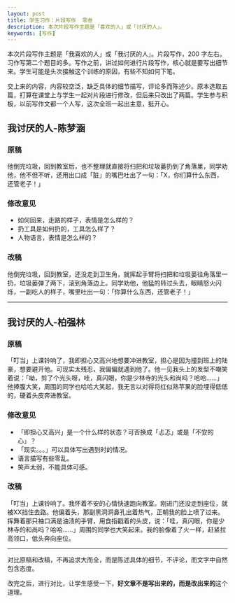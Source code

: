 ```yaml
---
layout: post
title: 学生习作：片段写作  零叁
description: 本次片段写作主题是「喜欢的人」或「讨厌的人」。
keywords: [写作]
---
```

本次片段写作主题是「我喜欢的人」或「我讨厌的人」。片段写作，200 字左右。习作写第二个题目的多。写作之前，讲过如何进行片段写作，核心就是要写出细节来。学生可能是头次接触这个训练的原因，有些不知如何下笔。


交上来的内容，内容较空泛，缺乏具体的细节描写，评论多而陈述少。原本选取五篇，打算在课堂上与学生一起对片段进行修改，但后来只改出了两篇。学生参与积极，以前写作文都一个人写，这次全班一起出主意，挺开心。

## 我讨厌的人-陈梦涵

### 原稿
他倒完垃圾，回到教室后，也不整理就直接将扫把和垃圾蒌扔到了角落里，同学劝他，他不但不听，还用出口成「脏」的嘴巴吐出了一句：「X，你们算什么东西，还管老子！」

### 修改意见
- 如何回来，走路的样子，表情是怎么样的？
- 扔工具是如何扔的，工具怎么样了？
- 人物语言，表情是怎么样的？

### 改稿
他倒完垃圾，回到教室，还没走到卫生角，就挥起手臂将扫把和垃圾蒌往角落里一扔，垃圾蒌弹了两下，滚到角落边上。同学劝他，他猛的转过头去，眼睛怒火闪烁，一副吃人的样子，嘴里吐出一句：「你算什么东西，还管老子！」

----

## 我讨厌的人-柏强林

### 原稿
「叮当」上课铃响了，我即担心又高兴地想要冲进教室，担心是因为撞到班上的陆豪，想要避开他。可现实太残忍，我偏偏就遇到他了。他一见我头上的发型不嘲笑着说：「呦，剪了个光头呀，哇，真闪眼，你是少林寺的光头和尚吗？哈哈……」他捧腹大笑，周围的同学也哈哈大笑起，我无言以对得将红似熟苹果的脸埋得低低的，硬着头皮奔进教室。

### 修改意见
- 「即担心又高兴」是一个什么样的状态？可否换成「忐忑」或是「不安的心」？
- 「现实。。。」可以具体写出遇到时的情况。
- 语言描写有些零乱。
- 笑声太弱，不能具体可感。


### 改稿
「叮当」上课铃响了。我怀着不安的心情快速跑向教室。刚进门还没走到座位，就被XX挡住去路。他偏着头，那副黑洞洞鼻孔出着热气，正朝我的脸上喷了过来。挥舞着那只袖口满是油渍的手臂，用食指戳着的头皮，说：「哇，真闪眼，你是少林寺的和尚吗？哈哈……」周围的同学也大笑起来。我的脸像着了火一样，赶紧拉高领口，低头奔向座位。

---

对比原稿和改稿，不再追求大而全，而是陈述具体的细节，不评论，而文字中自然包含态度。

改完之后，进行对比，让学生感受一下，**好文章不是写出来的，而是改出来的**这个道理。
